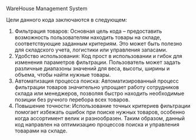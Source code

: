 WareHouse Management System

Цели данного кода заключаются в следующем: 

1. Фильтрация товаров: Основная цель кода – предоставить возможность пользователям находить товары на складе, соответствующие заданным критериям. Это может быть полезно для складского учета, логистики или управления запасами. 
2. Удобство использования: Код прост в использовании и гибок для изменения параметров фильтрации. Пользователь может задать различные диапазоны значений для веса, высоты, ширины и объема, чтобы найти нужные товары. 
3. Автоматизация процесса поиска: Автоматизированный процесс фильтрации товаров значительно упрощает работу сотрудников склада или менеджеров, позволяя быстро находить необходимые позиции без ручного перебора всех товаров. 
4. Повышение точности: Использование точных критериев фильтрации помогает избежать ошибок при поиске нужных товаров, особенно когда ассортимент велик и разнообразен. Таким образом, данный код направлен на оптимизацию процессов поиска и управления товарами на складе.
